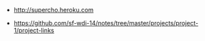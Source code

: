 - http://supercho.heroku.com

- https://github.com/sf-wdi-14/notes/tree/master/projects/project-1/project-links